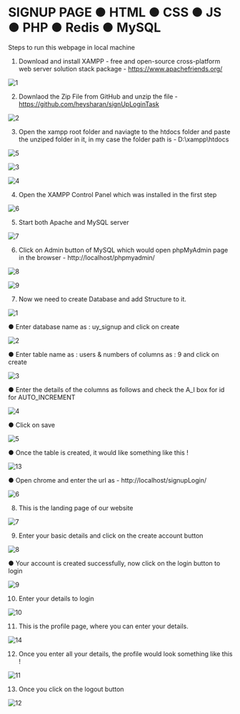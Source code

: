 # SIGNUP PAGE ● HTML ● CSS ● JS ● PHP ● Redis ● MySQL

Steps to run this webpage in local machine 

1. Download and install XAMPP -  free and open-source cross-platform web server solution stack package - https://www.apachefriends.org/

![1](https://user-images.githubusercontent.com/57586442/197150879-a86fac39-0d6f-4eee-a6dc-f02cd335a50d.png)


2. Downlaod the Zip File from GitHub and unzip the file - https://github.com/heysharan/signUpLoginTask

![2](https://user-images.githubusercontent.com/57586442/197152164-36c4b9c1-2407-4553-ba1e-bfaeb41a2c0b.png)

3. Open the xampp root folder and naviagte to the htdocs folder and paste the unziped folder in it, in my case the folder path is - D:\xampp\htdocs

![5](https://user-images.githubusercontent.com/57586442/197155279-12209ca2-0b62-4cfe-a445-4fb941a5ec9b.png)

![3](https://user-images.githubusercontent.com/57586442/197155311-cc597ac2-4185-4c65-ae13-a05068305d26.png)

![4](https://user-images.githubusercontent.com/57586442/197155338-74097dc9-64c9-403d-9d66-7cc07ab8ee7a.png)

4. Open the XAMPP Control Panel which was installed in the first step 

![6](https://user-images.githubusercontent.com/57586442/197156161-b2c526b2-7da3-4b9a-865e-b9cb0468632e.png)

5. Start both Apache and MySQL server

![7](https://user-images.githubusercontent.com/57586442/197156694-d5d8b31a-090b-4936-872b-6c3c82ffa1c1.png)

6. Click on Admin button of MySQL which would open phpMyAdmin page in the browser - http://localhost/phpmyadmin/

![8](https://user-images.githubusercontent.com/57586442/197158035-767e6e2e-0830-467b-ab1b-d779e2478338.png)

![9](https://user-images.githubusercontent.com/57586442/197158051-cf6c1b1e-7cb2-4be4-821a-3fbed524541a.png)

7. Now we need to create Database and add Structure to it.

![1](https://user-images.githubusercontent.com/57586442/197164964-ca5d0d4f-bd4f-409e-80d5-00a4d6530ed6.png)

● Enter database name as : uy_signup and click on create

![2](https://user-images.githubusercontent.com/57586442/197164991-173da3f0-b273-410a-a2af-86734dbf6984.png)

● Enter table name as : users & numbers of columns as : 9 and click on create

![3](https://user-images.githubusercontent.com/57586442/197165010-b484dc5a-ad6f-4a6f-9668-ae5034f0a1ab.png)

● Enter the details of the columns as follows and check the A_I box for id for AUTO_INCREMENT

![4](https://user-images.githubusercontent.com/57586442/197165050-4e0bb72f-c377-43f2-beaf-527eae87196c.png)

● Click on save

![5](https://user-images.githubusercontent.com/57586442/197165077-0a040858-339a-41ef-8f10-375d94c7cf71.png)

● Once the table is created, it would like something like this !

![13](https://user-images.githubusercontent.com/57586442/197167692-c5137717-b465-400a-bffb-171df2bacf6e.png)

● Open chrome and enter the url as - http://localhost/signupLogin/

![6](https://user-images.githubusercontent.com/57586442/197165118-6af09302-3df1-4c91-a66f-f7cf8c394d71.png)

8. This is the landing page of our website

![7](https://user-images.githubusercontent.com/57586442/197165146-aeba3adb-8fa8-4687-8d23-ea1861bc08a5.png)

9. Enter your basic details and click on the create account button

![8](https://user-images.githubusercontent.com/57586442/197165161-29ecea51-9cd0-4012-ac82-4a507e6e3e35.png)

● Your account is created successfully, now click on the login button to login

![9](https://user-images.githubusercontent.com/57586442/197165172-a25470d4-0e54-4bfd-bd8f-6290fa54be79.png)

10. Enter your details to login

![10](https://user-images.githubusercontent.com/57586442/197165187-e35db754-7453-47b9-945d-128684a389e3.png)

11. This is the profile page, where you can enter your details.

![14](https://user-images.githubusercontent.com/57586442/197169965-bdaea258-331b-4fc4-8655-743ba9e3ba5f.png)

12. Once you enter all your details, the profile would look something like this !

![11](https://user-images.githubusercontent.com/57586442/197165205-992fa696-50b7-4bb7-aee7-ac89d3102d32.png)

13. Once you click on the logout button

![12](https://user-images.githubusercontent.com/57586442/197165220-3d79ebfa-7b5f-4003-8ff3-5af36cc0563c.png)

